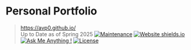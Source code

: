 # Personal Portfolio 
> https://avp0.github.io/<br>
> Up to Date as of Spring 2025
[![Maintenance](https://img.shields.io/badge/maintained-yes-green.svg)](https://github.com/ap27vikings/ap27vikings.github.io/commits/master)
[![Website shields.io](https://img.shields.io/badge/website-up-yellow)](http://ap27vikings.github.io/)
[![Ask Me Anything !](https://img.shields.io/badge/ask%20me-linkedin-1abc9c.svg)](https://www.linkedin.com/in/aarush-panda/)
[![License](http://img.shields.io/:license-mit-blue.svg?style=flat-square)](http://badges.mit-license.org)
